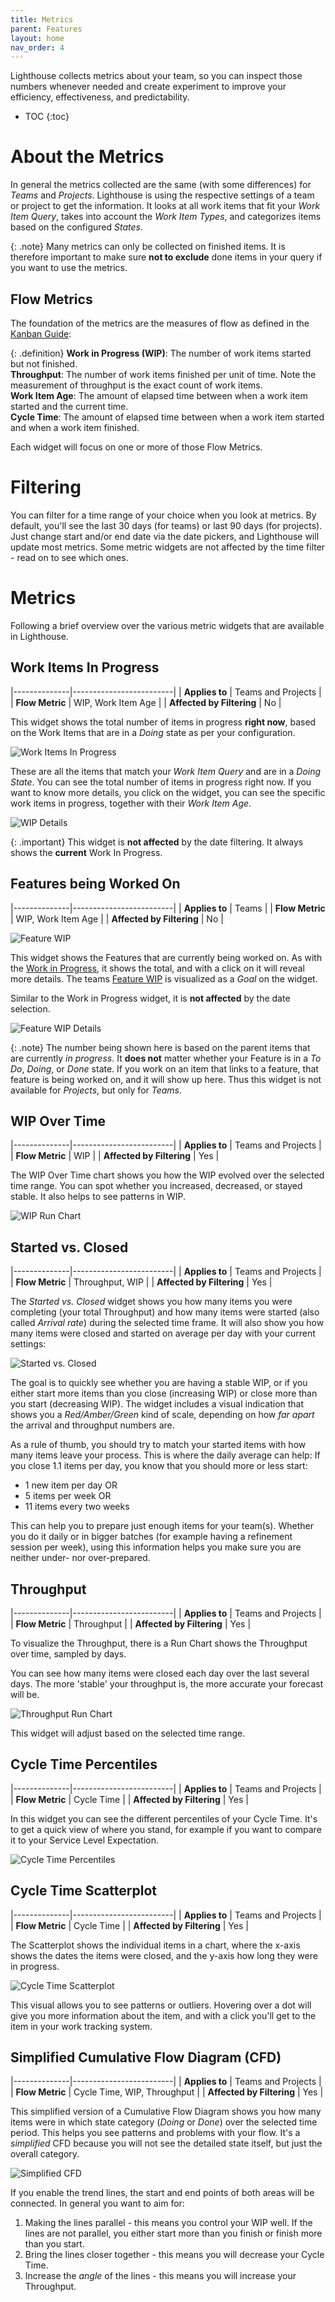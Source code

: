 ```yaml
---
title: Metrics
parent: Features
layout: home
nav_order: 4
---
```


Lighthouse collects metrics about your team, so you can inspect those numbers whenever needed and create experiment to improve your efficiency, effectiveness, and predictability.

- TOC
{:toc}

# About the Metrics
In general the metrics collected are the same  (with some differences) for *Teams* and *Projects*. Lighthouse is using the respective settings of a team or project to get the information. It looks at all work items that fit your *Work Item Query*, takes into account the *Work Item Types*, and categorizes items based on the configured *States*.

{: .note}
Many metrics can only be collected on finished items. It is therefore important to make sure **not to exclude** done items in your query if you want to use the metrics.

## Flow Metrics
The foundation of the metrics are the measures of flow as defined in the [Kanban Guide](https://kanbanguides.org/english/#elementor-toc__heading-anchor-10):

{: .definition}
**Work in Progress (WIP)**: The number of work items started but not finished.  
**Throughput**: The number of work items finished per unit of time. Note the measurement of throughput is the exact count of work items.  
**Work Item Age**: The amount of elapsed time between when a work item started and the current time.  
**Cycle Time**: The amount of elapsed time between when a work item started and when a work item finished.  

Each widget will focus on one or more of those Flow Metrics.

# Filtering
You can filter for a time range of your choice when you look at metrics. By default, you'll see the last 30 days (for teams) or last 90 days (for projects). Just change start and/or end date via the date pickers, and Lighthouse will update most metrics. Some metric widgets are not affected by the time filter - read on to see which ones.

# Metrics
Following a brief overview over the various metric widgets that are available in Lighthouse.

## Work Items In Progress

|--------------|-------------------------|
| **Applies to** | Teams and Projects |
| **Flow Metric** | WIP, Work Item Age |
| **Affected by Filtering** | No |

This widget shows the total number of items in progress **right now**, based on the Work Items that are in a *Doing* state as per your configuration.

![Work Items In Progress](../../assets/features/metrics/workitemsinprogress.png)

These are all the items that match your *Work Item Query* and are in a *Doing State*. You can see the total number of items in progress right now. If you want to know more details, you click on the widget, you can see the specific work items in progress, together with their *Work Item Age*.

![WIP Details](../../assets/features/metrics/workitemsinprogress_dialog.png)

{: .important}
This widget is **not affected** by the date filtering. It always shows the **current** Work In Progress.

## Features being Worked On

|--------------|-------------------------|
| **Applies to** | Teams |
| **Flow Metric** | WIP, Work Item Age |
| **Affected by Filtering** | No |

![Feature WIP](../../assets/features/metrics/featuresinprogress.png)

This widget shows the Features that are currently being worked on. As with the [Work in Progress](#work-in-progress), it shows the total, and with a click on it will reveal more details. The teams [Feature WIP](../teams/edit.html#feature-wip) is visualized as a *Goal* on the widget.

Similar to the Work in Progress widget, it is **not affected** by the date selection.

![Feature WIP Details](../../assets/features/metrics/featuresinprogress_dialog.png)

{: .note}
The number being shown here is based on the parent items that are currently *in progress*. It **does not** matter whether your Feature is in a *To Do*, *Doing*, or *Done* state. If you work on an item that links to a feature, that feature is being worked on, and it will show up here. Thus this widget is not available for *Projects*, but only for *Teams*.

## WIP Over Time

|--------------|-------------------------|
| **Applies to** | Teams and Projects |
| **Flow Metric** | WIP |
| **Affected by Filtering** | Yes |

The WIP Over Time chart shows you how the WIP evolved over the selected time range. You can spot whether you increased, decreased, or stayed stable. It also helps to see patterns in WIP.

![WIP Run Chart](../../assets/features/metrics/wipOverTime.png)

## Started vs. Closed

|--------------|-------------------------|
| **Applies to** | Teams and Projects |
| **Flow Metric** | Throughput, WIP |
| **Affected by Filtering** | Yes |

The *Started vs. Closed* widget shows you how many items you were completing (your total Throughput) and how many items were started (also called *Arrival rate*) during the selected time frame. It will also show you how many items were closed and started on average per day with your current settings:

![Started vs. Closed](../../assets/features/metrics/startedVsClosed.png)

The goal is to quickly see whether you are having a stable WIP, or if you either start more items than you close (increasing WIP) or close more than you start (decreasing WIP). The widget includes a visual indication that shows you a *Red/Amber/Green* kind of scale, depending on how *far apart* the arrival and throughput numbers are.

As a rule of thumb, you should try to match your started items with how many items leave your process. This is where the daily average can help: If you close 1.1 items per day, you know that you should more or less start:
- 1 new item per day OR
- 5 items per week OR
- 11 items every two weeks

This can help you to prepare just enough items for your team(s). Whether you do it daily or in bigger batches (for example having a refinement session per week), using this information helps you make sure you are neither under- nor over-prepared.

## Throughput

|--------------|-------------------------|
| **Applies to** | Teams and Projects |
| **Flow Metric** | Throughput |
| **Affected by Filtering** | Yes |

To visualize the Throughput, there is a Run Chart shows the Throughput over time, sampled by days.

You can see how many items were closed each day over the last several days. The more 'stable' your throughput is, the more accurate your forecast will be.

![Throughput Run Chart](../../assets/features/metrics/throughputRunChart.png)

This widget will adjust based on the selected time range.

## Cycle Time Percentiles

|--------------|-------------------------|
| **Applies to** | Teams and Projects |
| **Flow Metric** | Cycle Time |
| **Affected by Filtering** | Yes |

In this widget you can see the different percentiles of your Cycle Time. It's to get a quick view of where you stand, for example if you want to compare it to your Service Level Expectation.

![Cycle Time Percentiles](../../assets/features/metrics/cycletimepercentiles.png)

## Cycle Time Scatterplot

|--------------|-------------------------|
| **Applies to** | Teams and Projects |
| **Flow Metric** | Cycle Time |
| **Affected by Filtering** | Yes |

The Scatterplot shows the individual items in a chart, where the x-axis shows the dates the items were closed, and the y-axis how long they were in progress.

![Cycle Time Scatterplot](../../assets/features/metrics/cycleTimeScatterplot.png)

This visual allows you to see patterns or outliers. Hovering over a dot will give you more information about the item, and with a click you'll get to the item in your work tracking system.

## Simplified Cumulative Flow Diagram (CFD)

|--------------|-------------------------|
| **Applies to** | Teams and Projects |
| **Flow Metric** | Cycle Time, WIP, Throughput |
| **Affected by Filtering** | Yes |

This simplified version of a Cumulative Flow Diagram shows you how many items were in which state category (*Doing* or *Done*) over the selected time period. This helps you see patterns and problems with your flow. It's a *simplified* CFD because you will not see the detailed state itself, but just the overall category.

![Simplified CFD](../../assets/features/metrics/simplifiedCFD.png)

If you enable the trend lines, the start and end points of both areas will be connected. In general you want to aim for:
1. Making the lines parallel - this means you control your WIP well. If the lines are not parallel, you either start more than you finish or finish more than you start.
2. Bring the lines closer together - this means you will decrease your Cycle Time.
3. Increase the *angle* of the lines - this means you will increase your Throughput.